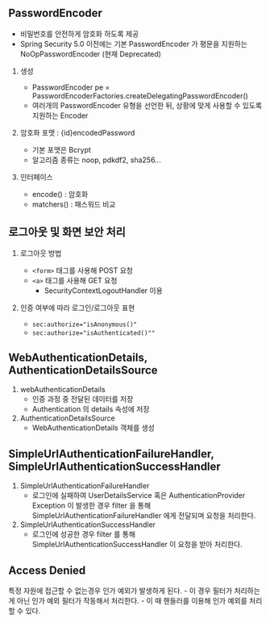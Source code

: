 ## PasswordEncoder

- 비밀번호를 안전하게 암호화 하도록 제공
- Spring Security 5.0 이전에는 기본 PasswordEncoder 가 평문을 지원하는 NoOpPasswordEncoder (현재 Deprecated)

1. 생성
    - PasswordEncoder pe = PasswordEncoderFactories.createDelegatingPasswordEncoder()
    - 여러개의 PasswordEncoder 유형을 선언한 뒤, 상황에 맞게 사용할 수 있도록 지원하는 Encoder
    
2. 암호화 포맷 : {id}encodedPassword
    - 기본 포맷은 Bcrypt
    - 알고리즘 종류는 noop, pdkdf2, sha256...

3. 인터페이스
    - encode() : 암호화
    - matchers() : 패스워드 비교

## 로그아웃 및 화면 보안 처리

1. 로그아웃 방법
    - ```<form>``` 태그를 사용해 POST 요청
    - ```<a>``` 태그를 사용해 GET 요청
        - SecurityContextLogoutHandler 이용

2. 인증 여부에 따라 로그인/로그아웃 표현
   - ```sec:authorize="isAnonymous()"```
   - ```sec:authorize="isAuthenticated()""```

## WebAuthenticationDetails, AuthenticationDetailsSource

1. webAuthenticationDetails
   - 인증 과정 중 전달된 데이터를 저장
   - Authentication 의 details 속성에 저장
2. AuthenticationDetailsSource
   - WebAuthenticationDetails 객체를 생성

## SimpleUrlAuthenticationFailureHandler, SimpleUrlAuthenticationSuccessHandler

1. SimpleUrlAuthenticationFailureHandler
    - 로그인에 실패하여 UserDetailsService 혹은 AuthenticationProvider Exception 이 발생한 경우 filter 을 통해  SimpleUrlAuthenticationFailureHandler 에게 전달되며 요청을 처리한다.
2. SimpleUrlAuthenticationSuccessHandler
    - 로그인에 성공한 경우 filter 를 통해 SimpleUrlAuthenticationSuccessHandler 이 요청을 받아 처리한다.
    
## Access Denied
특정 자원에 접근할 수 없는경우 인가 예외가 발생하게 된다.
    - 이 경우 필터가 처리하는게 아닌 인가 예외 필터가 작동해서 처리한다.
        - 이 때 핸들러를 이용해 인가 예외를 처리할 수 있다.
        